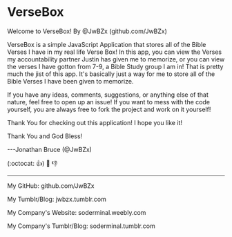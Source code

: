 # VerseBox
Welcome to VerseBox!
By @JwBZx (github.com/JwBZx)

VerseBox is a simple JavaScript Application that stores all of the Bible Verses I have in my real life Verse Box!
In this app, you can view the Verses my accountability partner Justin has given me to memorize, or you can view the verses I have gotton from 7-9, a Bible Study group I am in!
That is pretty much the jist of this app. It's basically just a way for me to store all of the Bible Verses I have been given to memorize.

If you have any ideas, comments, suggestions, or anything else of that nature, feel free to open up an issue!
If you want to mess with the code yourself, you are always free to fork the project and work on it yourself!

Thank You for checking out this application! I hope you like it!

Thank You and God Bless!

---Jonathan Bruce (@JwBZx)

(:octocat: :+1:) :crown: :-1:
- - - - - - - - - -
My GitHub: github.com/JwBZx

My Tumblr/Blog: jwbzx.tumblr.com

My Company's Website: soderminal.weebly.com

My Company's Tumblr/Blog: soderminal.tumblr.com
